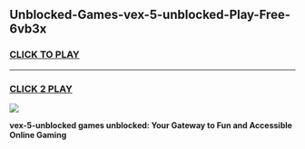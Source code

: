 
## Unblocked-Games-vex-5-unblocked-Play-Free-6vb3x
<h3>
<a href="https://premium76.site?title=vex-5-unblocked&ref=10A">CLICK TO PLAY</a></h3>
<hr>

<h3>
<a href="https://premium76.site?title=vex-5-unblocked&ref=10A">CLICK 2 PLAY</a>
  
</h3>

<a href="https://premium76.site?title=vex-5-unblocked&ref=10A"><img src="https://clearcache.store/games.png"></a>


**vex-5-unblocked games unblocked: Your Gateway to Fun and Accessible Online Gaming**
